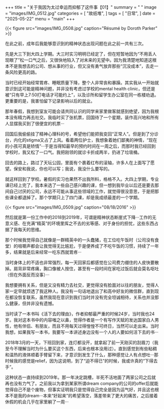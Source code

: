 +++
title = "关于我因为太过幸运而抑郁了这件事【01】"
summary = " "
image = "images/IMG_0512.jpg"
categories = [
    "故纸堆",
]
tags = [
    "日常",
]
date = "2025-05-22"
menu = "main"
+++


{{< figure src="images/IMG_0508.jpg" caption="Résumé by Doroth Parker" >}}

在此之前，成年后我能够意识到的精神状态出现问题在此之前一共有三次。

先是大三下到大四上学期。大三时实习明明已经定了，但在短暂地因为“不用丢人现眼了”松一口气之后，又很快地陷入了对未来的无望中。因为我清楚地知道这根本不是我想去的公司、想从事的行业，但又没有勇气放弃那些“沉没成本”，去走一条风险更高的路。

当时已经开始经常胃疼、睡眠质量下降，整个人非常丧和暴躁。其实我从一开始就意识到这可能是精神问题，并非没有考虑过学校的mental health clinic，但还是被“只有早上7:50打电话才可能约上”，以及诊所和留学生办公室在同一栋楼劝退。更重要的是，我害怕留下记录影响以后的就业。

那年春假，我想到室友可能会请共同认识的同学来家里做客就感到绝望，因为我根本没有精力再去社交。我临时买了张机票，回国待了一个星期，装作高兴地和所有人显摆我买到了很便宜的机票···

回国后我偷偷挂了精神心理科的号，希望他们能把我变回“正常人”。但是到了分诊台，内化的stigma又占了上风。看着两位护士，我想象着她们鄙夷的神情，“现在的小孩可真是矫情”···于是当得知最早的预约时间在一周之后，而那时我已经回到学校时，我又松了一口气。我把刚领的就诊卡折成两半，扔进了垃圾桶。

回去的路上，路过了天坛公园，里面有个裹着红布的滚轴，许多人在上面写了愿望。保安和我说，你也可以写；我说，我没什么要写的。

就这样回到了学校。暑假的实习也果然不出我所料，格格不入。大四上学期，专业课已经上完了，我本来选了一些自己感兴趣的课，但一想到我毕业以后还是要去那间自己讨厌的公司，永远不可能从事这些领域的工作，就觉得很没意思，于是把那些课全都退掉了。那个学期只上了四门课，却是我成绩最差的一个学期。

{{< figure src="images/IMG_0509.jpg" caption="08/18/2016" >}}

然后就是第一份工作中的2018到2019年，可谓是精神状态断崖式下降···工作的无意义感、在充满“精英”的环境里挥之不去的劣等感、对于身份的担忧，这些东西占据了我每天的思维。

那个时候我觉得自己就像是一群精英中的一头蠢猪，在工位吃午饭时（公司没有食堂）的咀嚼声都会让我觉得无比尴尬，于是便养成了不吃午饭的习惯，持续了一年多，结果就是后来经常一吃东西就胃疼···

当时身体上的不适也非常强烈，每一天回家后都感觉在公司费力绷住的人皮快要散掉。肩背非常疼痛，胸口像被人按住，甚至有一段时间在家吃过饭后就会莫名呕吐（但在外面反而没事）···

我想要拥有关系，但是又没有精力去社交，更觉得没有脸面对以往的朋友，觉得人家一定早就烦透了我这种人。我没有一句话地退出了和高中好友的微信群，直到现在都没恢复联系，虽然我现在意识到我们当时并没有完全坦诚相待，关系也并没那么健康，但并非没有遗憾。

当时读了一本书叫《活下去的理由》，作者抑郁最严重的时候24岁，当时我也24岁。我对这本书中的内容嗤之以鼻，觉得作者是一个有写作天赋的发达国家白人男性，他有伴侣、有朋友，而且不用每天过得惶惶不可终日，当然可以走出来。当时我想，如果我写一本书，我要写一本讲述身边没有一个人的人要如何活下去的书···

2018年3月的一天，下班回到家，连灯都没开，就拿起了前一天刚买的刮眉刀（我至今不理解当时为什么要买这个东西，后来也根本没用过）。直到感觉到有些粘稠和温热的液体顺着手臂留下来，才意识到发生了什么，那种感觉让人有点想吐···那时候我的感觉是relief，因为这说明，到了“迫不得已”的时候，我或许真的“下得去手”。

这种状态一直持续到2019年。那一年决定跳槽，半死不活地面了两家公司之后就再也没有力气了。之前我以为拿到某家所谓dream company的公司的offer后就能觉得自己不是个废物，但事实证明我只是觉得自己完全是因为运气好，并且这也根本不是我的dream···本来“好起来”的希望落空，落差带来了更大的痛苦，之后接着休假的机会几乎在家里躺了一周···